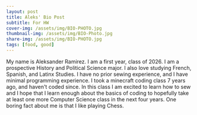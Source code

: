 ```yaml
---
layout: post
title: Aleks' Bio Post
subtitle: For HW 
cover-img: /assets/img/BIO-PHOTO.jpg
thumbnail-img: /assets/img/BIO-Photo.jpg
share-img: /assets/img/BIO-PHOTO.jpg
tags: [food, good]
---
```


My name is Aleksander Ramirez. I am a first year, class of 2026. I am a prospective History and Political Science major. I also love studying French, Spanish, and Latinx Studies. I have no prior sewing experience, and I have minimal programming experience. I took a minecraft coding class 7 years ago, and haven't coded since. In this class I am excited to learn how to sew and I hope that I learn enough about the basics of coding to hopefully take at least one more Computer Science class in the next four years. One boring fact about me is that I like playing Chess. 
